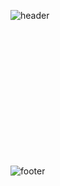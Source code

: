 ![header](https://capsule-render.vercel.app/api?type=waving&color=10:FFF886,100:F072B6&height=200&section=header&text=kyuna%20archive&fontSize=75&animation=twinkling&fontColor=FFFFFF)

<div align="center">
<br>
<br>
<br>
<br>
<br>
<br>
<br>
<br>
<br>
<br>
</div>

<br>
<br>

![footer](https://capsule-render.vercel.app/api?type=waving&color=10:FFF886,100:F072B6&height=100&section=footer)

<!--
**kyunakim/kyunakim** is a ✨ _special_ ✨ repository because its `README.md` (this file) appears on your GitHub profile.

Here are some ideas to get you started:

- 🔭 I’m currently working on ...
- 🌱 I’m currently learning ...
- 👯 I’m looking to collaborate on ...
- 🤔 I’m looking for help with ...
- 💬 Ask me about ...
- 📫 How to reach me: ...
- 😄 Pronouns: ...
- ⚡ Fun fact: ...
-->
